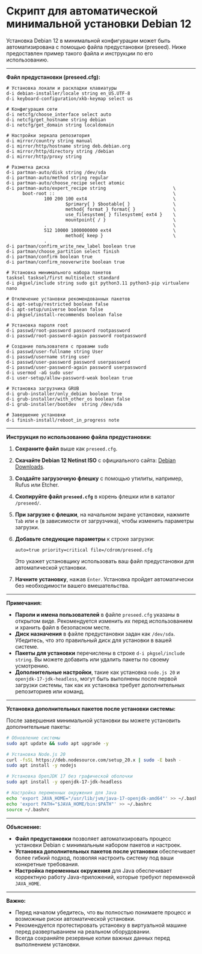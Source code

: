 # **Скрипт для автоматической минимальной установки Debian 12**

Установка Debian 12 в минимальной конфигурации может быть автоматизирована с помощью файла предустановки (preseed). Ниже предоставлен пример такого файла и инструкции по его использованию.

---

**Файл предустановки (preseed.cfg):**

```
# Установка локали и раскладки клавиатуры
d-i debian-installer/locale string en_US.UTF-8
d-i keyboard-configuration/xkb-keymap select us

# Конфигурация сети
d-i netcfg/choose_interface select auto
d-i netcfg/get_hostname string debian
d-i netcfg/get_domain string localdomain

# Настройки зеркала репозитория
d-i mirror/country string manual
d-i mirror/http/hostname string deb.debian.org
d-i mirror/http/directory string /debian
d-i mirror/http/proxy string

# Разметка диска
d-i partman-auto/disk string /dev/sda
d-i partman-auto/method string regular
d-i partman-auto/choose_recipe select atomic
d-i partman-auto/expert_recipe string                         \
      boot-root ::                                            \
              100 200 100 ext4                                \
                      $primary{ } $bootable{ }                \
                      method{ format } format{ }              \
                      use_filesystem{ } filesystem{ ext4 }    \
                      mountpoint{ / }                         \
              .                                               \
              512 10000 1000000000 ext4                       \
                      method{ keep }                          \
              .
d-i partman/confirm_write_new_label boolean true
d-i partman/choose_partition select finish
d-i partman/confirm boolean true
d-i partman/confirm_nooverwrite boolean true

# Установка минимального набора пакетов
tasksel tasksel/first multiselect standard
d-i pkgsel/include string sudo git python3.11 python3-pip virtualenv nano

# Отключение установки рекомендованных пакетов
d-i apt-setup/restricted boolean false
d-i apt-setup/universe boolean false
d-i pkgsel/install-recommends boolean false

# Установка пароля root
d-i passwd/root-password password rootpassword
d-i passwd/root-password-again password rootpassword

# Создание пользователя с правами sudo
d-i passwd/user-fullname string User
d-i passwd/username string user
d-i passwd/user-password password userpassword
d-i passwd/user-password-again password userpassword
d-i usermod -aG sudo user
d-i user-setup/allow-password-weak boolean true

# Установка загрузчика GRUB
d-i grub-installer/only_debian boolean true
d-i grub-installer/with_other_os boolean false
d-i grub-installer/bootdev  string /dev/sda

# Завершение установки
d-i finish-install/reboot_in_progress note
```

---

**Инструкция по использованию файла предустановки:**

1. **Сохраните файл** выше как `preseed.cfg`.

2. **Скачайте Debian 12 Netinst ISO** с официального сайта: [Debian Downloads](https://www.debian.org/distrib/netinst).

3. **Создайте загрузочную флешку** с помощью утилиты, например, Rufus или Etcher.

4. **Скопируйте файл `preseed.cfg`** в корень флешки или в каталог `/preseed/`.

5. **При загрузке с флешки**, на начальном экране установки, нажмите `Tab` или `e` (в зависимости от загрузчика), чтобы изменить параметры загрузки.

6. **Добавьте следующие параметры** к строке загрузки:

   ```
   auto=true priority=critical file=/cdrom/preseed.cfg
   ```

   Это укажет установщику использовать ваш файл предустановки для автоматической установки.

7. **Начните установку**, нажав `Enter`. Установка пройдет автоматически без необходимости вашего вмешательства.

---

**Примечания:**

- **Пароли и имена пользователей** в файле `preseed.cfg` указаны в открытом виде. Рекомендуется изменить их перед использованием и хранить файл в безопасном месте.
- **Диск назначения** в файле предустановки задан как `/dev/sda`. Убедитесь, что это правильный диск для установки в вашей системе.
- **Пакеты для установки** перечислены в строке `d-i pkgsel/include string`. Вы можете добавить или удалить пакеты по своему усмотрению.
- **Дополнительные настройки**, такие как установка `node.js 20` и `openjdk-17-jdk-headless`, могут быть выполнены после первой загрузки системы, так как их установка требует дополнительных репозиториев или команд.

---

**Установка дополнительных пакетов после установки системы:**

После завершения минимальной установки вы можете установить дополнительные пакеты:

```bash
# Обновление системы
sudo apt update && sudo apt upgrade -y

# Установка Node.js 20
curl -fsSL https://deb.nodesource.com/setup_20.x | sudo -E bash -
sudo apt install -y nodejs

# Установка OpenJDK 17 без графической оболочки
sudo apt install -y openjdk-17-jdk-headless

# Настройка переменных окружения для Java
echo 'export JAVA_HOME="/usr/lib/jvm/java-17-openjdk-amd64"' >> ~/.bashrc
echo 'export PATH="$JAVA_HOME/bin:$PATH"' >> ~/.bashrc
source ~/.bashrc
```

---

**Объяснение:**

- **Файл предустановки** позволяет автоматизировать процесс установки Debian с минимальным набором пакетов и настроек.
- **Установка дополнительных пакетов после установки** обеспечивает более гибкий подход, позволяя настроить систему под ваши конкретные требования.
- **Настройка переменных окружения** для Java обеспечивает корректную работу Java-приложений, которые требуют переменной `JAVA_HOME`.

---

**Важно:**

- Перед началом убедитесь, что вы полностью понимаете процесс и возможные риски автоматической установки.
- Рекомендуется протестировать установку в виртуальной машине перед развертыванием на реальном оборудовании.
- Всегда сохраняйте резервные копии важных данных перед выполнением установки.
